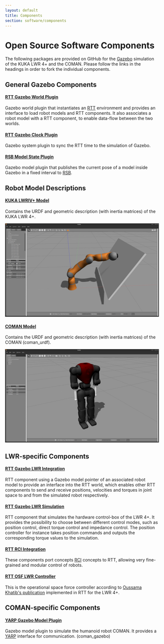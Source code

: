 ```yaml
---
layout: default
title: Components
section: software/components
---
```

<style>
  h3 {
    margin: 40px 0px 20px 0px;
  }
</style>
<div class="page-header">
  <h1>Open Source Software Components</h1>
</div>

The following packages are provided on GitHub for the [Gazebo](http://gazebosim.org/) simulation of the KUKA LWR 4+ and the COMAN. Please follow the links in the headings in order to fork the individual components.

## General Gazebo Components

#### [RTT Gazebo World Plugin](https://github.com/corlab/rtt-gazebo-world-plugin.git)

Gazebo world plugin that instantiates an [RTT](http://www.orocos.org/rtt) environment and provides an interface to load robot models and RTT components. It also associates a robot model with a RTT component, to enable data-flow between the two worlds.

#### [RTT Gazebo Clock Plugin](https://github.com/corlab/rtt-gazebo-clock-plugin.git)

Gazebo system plugin to sync the RTT time to the simulation of Gazebo.

#### [RSB Model State Plugin](https://github.com/corlab/gazebo-rsb-model-state-plugin.git)

Gazebo model plugin that publishes the current pose of a model inside Gazebo in a fixed interval to [RSB](http://docs.cor-lab.de//rsb-manual/trunk/html/index.html).

## Robot Model Descriptions 

#### [KUKA LWRIV+ Model](https://github.com/corlab/lwr-robot-description.git)

Contains the URDF and geometric description (with inertia matrices) of the KUKA LWR 4+.

![Screenshot of KUKA LWRIV+ Simulation in Gazebo 6](images/kuka_in_gz.png "LWRIV+ Simulation in Gazebo 6")

#### [COMAN Model](https://github.com/EnricoMingo/iit-coman-ros-pkg.git)

Contains the URDF and geometric description (with inertia matrices) of the COMAN (coman_urdf).

![Screenshot of COMAN Simulation in Gazebo 6](images/coman_in_gz.png "COMAN Simulation in Gazebo 6")

## LWR-specific Components 

#### [RTT Gazebo LWR Integration](https://github.com/corlab/rtt-gazebo-lwr-integration.git)

RTT component using a Gazebo model pointer of an associated robot model to provide an interface into the RTT world, which enables other RTT components to send and receive positions, velocities and torques in joint space to and from the simulated robot respectively.

#### [RTT Gazebo LWR Simulation](https://github.com/corlab/rtt-gazebo-lwr-simulation.git)

RTT component that simulates the hardware control-box of the LWR 4+. It provides the possibility to choose between different control modes, such as position control, direct torque control and impedance control. The position controller for instance takes position commands and outputs the corresponding torque values to the simulation.

#### [RTT RCI Integration](https://github.com/corlab/rci-rtt-integration.git)

These components port concepts [RCI](http://docs.cor-lab.de//rci-manual/trunk/html/index.html) concepts to RTT, allowing very fine-grained and modular control of robots.

#### [RTT OSF LWR Controller](https://github.com/corlab/rtt-lwr-osf-controller.git)

This is the operational space force controller according to [Oussama Khatib's publication](http://cs.stanford.edu/group/manips/publications/pdfs/Khatib_1986_RR.pdf) implemented in RTT for the LWR 4+.

## COMAN-specific Components

#### [YARP Gazebo Model Plugin](https://github.com/EnricoMingo/iit-coman-ros-pkg.git) 

Gazebo model plugin to simulate the humanoid robot COMAN. It provides a [YARP](http://www.yarp.it/) interface for communication. (coman_gazebo)
